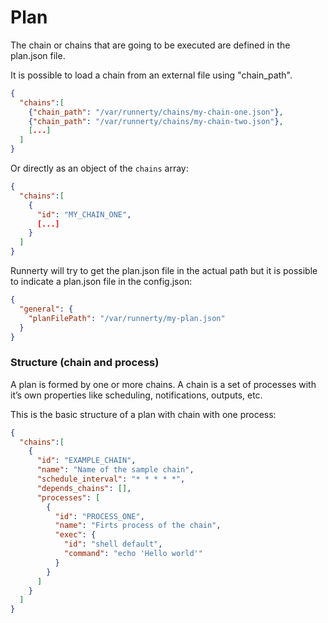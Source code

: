 # Plan

The chain or chains that are going to be executed are defined in the plan.json file. 

It is possible to load a chain from an external file using "chain_path". 

```json
{
  "chains":[
    {"chain_path": "/var/runnerty/chains/my-chain-one.json"},
    {"chain_path": "/var/runnerty/chains/my-chain-two.json"},
    [...]
  ]
}
```

Or directly as an object of the ```chains``` array: 

```json
{
  "chains":[
    {
      "id": "MY_CHAIN_ONE",
      [...]
    }
  ]
}
```

Runnerty will try to get the plan.json file in the actual path but it is possible to indicate a plan.json file in the config.json:

```json
{
  "general": {
    "planFilePath": "/var/runnerty/my-plan.json"
  }
}
```

### Structure (chain and process)

A plan is formed by one or more chains. A chain is a set of processes with it’s own properties like scheduling, notifications, outputs, etc.

This is the basic structure of a plan with chain with one process:

```json
{
  "chains":[
    {
      "id": "EXAMPLE_CHAIN",
      "name": "Name of the sample chain",
      "schedule_interval": "* * * * *",
      "depends_chains": [],
      "processes": [
        {
          "id": "PROCESS_ONE",
          "name": "Firts process of the chain",
          "exec": {
            "id": "shell default",
            "command": "echo 'Hello world'"
          }
        }
      ]
    }
  ]
}
```

